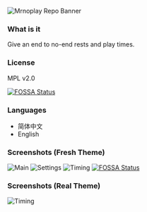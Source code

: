 ![Mrnoplay Repo Banner](https://i.loli.net/2020/01/17/MgyzH1qCa3QwVZ6.png)

### What is it

Give an end to no-end rests and play times.

### License

MPL v2.0


[![FOSSA Status](https://app.fossa.io/api/projects/git%2Bgithub.com%2Fscris%2Fmrnoplay.svg?type=large)](https://app.fossa.io/projects/git%2Bgithub.com%2Fscris%2Fmrnoplay?ref=badge_large)

### Languages

- 简体中文
- English

### Screenshots (Fresh Theme)

![Main](https://i.loli.net/2020/02/25/wGmHATlncQbDqvU.png)
![Settings](https://i.loli.net/2020/02/25/bGLPRctqOlEZe3y.png)
![Timing](https://i.loli.net/2020/02/27/om1plQdOZ6Yi4PT.png)
[![FOSSA Status](https://app.fossa.io/api/projects/git%2Bgithub.com%2Fscris%2Fmrnoplay.svg?type=shield)](https://app.fossa.io/projects/git%2Bgithub.com%2Fscris%2Fmrnoplay?ref=badge_shield)

### Screenshots (Real Theme)

![Timing](https://i.loli.net/2020/02/09/XewHqoUimbFtPRO.jpg)